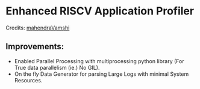 # Enhanced RISCV Application Profiler 

Credits: [mahendraVamshi](https://github.com/mahendraVamshi)

## Improvements:

 - Enabled Parallel Processing with multiprocessing python library (For True data parallelism (ie.) No GIL).
 - On the fly Data Generator for parsing Large Logs with minimal System Resources.
